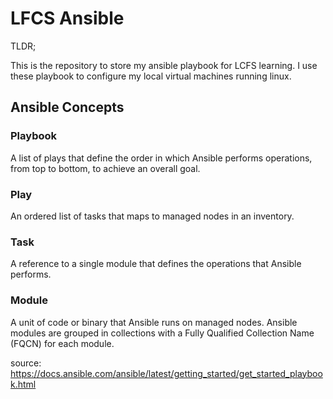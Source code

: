 # LFCS Ansible

TLDR;

This is the repository to store my ansible playbook for LCFS learning.
I use these playbook to configure my local virtual machines running linux.

## Ansible Concepts

### Playbook
A list of plays that define the order in which Ansible performs operations, from top to bottom, to achieve an overall goal.

### Play
An ordered list of tasks that maps to managed nodes in an inventory.

### Task
A reference to a single module that defines the operations that Ansible performs.

### Module
A unit of code or binary that Ansible runs on managed nodes. Ansible modules are grouped in collections with a Fully Qualified Collection Name (FQCN) for each module.

source: https://docs.ansible.com/ansible/latest/getting_started/get_started_playbook.html